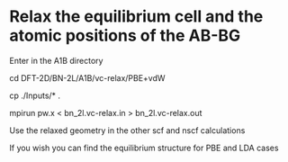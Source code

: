 # Relax the equilibrium cell and the atomic positions of the AB-BG
Enter in the A1B directory

cd  DFT-2D/BN-2L/A1B/vc-relax/PBE+vdW

cp ./Inputs/* .

mpirun pw.x < bn_2l.vc-relax.in > bn_2l.vc-relax.out 

Use the relaxed geometry in the other scf and nscf calculations

If you wish you can find the equilibrium structure for PBE and LDA cases
